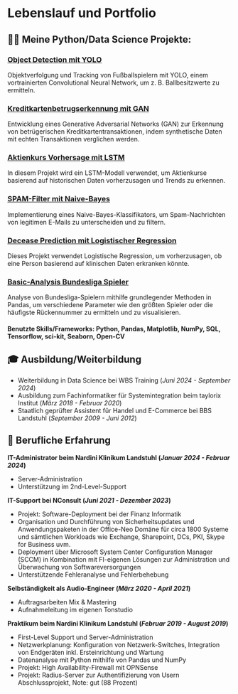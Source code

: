 # Lebenslauf und Portfolio

## 👨‍💻 Meine Python/Data Science Projekte:

### [Object Detection mit YOLO](https://github.com/EHT42/Object-Detection_Football-Analysis)
Objektverfolgung und Tracking von Fußballspielern mit YOLO, einem vortrainierten Convolutional Neural Network, um z. B. Ballbesitzwerte zu ermitteln.

### [Kreditkartenbetrugserkennung mit GAN](https://github.com/EHT42/Fraud_Detection_with_GANs/tree/master)
Entwicklung eines Generative Adversarial Networks (GAN) zur Erkennung von betrügerischen Kreditkartentransaktionen, indem synthetische Daten mit echten Transaktionen verglichen werden.

### [Aktienkurs Vorhersage mit LSTM](https://github.com/EHT42/LSTM-Aktienkurse)
In diesem Projekt wird ein LSTM-Modell verwendet, um Aktienkurse basierend auf historischen Daten vorherzusagen und Trends zu erkennen.

### [SPAM-Filter mit Naive-Bayes](https://github.com/EHT42/Naive_Bayes_Spamfilter)
Implementierung eines Naive-Bayes-Klassifikators, um Spam-Nachrichten von legitimen E-Mails zu unterscheiden und zu filtern.

### [Decease Prediction mit Logistischer Regression](https://github.com/EHT42/Log_Regression_Decease_Prediction)
Dieses Projekt verwendet Logistische Regression, um vorherzusagen, ob eine Person basierend auf klinischen Daten erkranken könnte.

### [Basic-Analysis Bundesliga Spieler](https://github.com/EHT42/Bundesliga_Spieler_Analysis_Basic)
Analyse von Bundesliga-Spielern mithilfe grundlegender Methoden in Pandas, um verschiedene Parameter wie den größten Spieler oder die häufigste Rückennummer zu ermitteln und zu visualisieren.

#### Benutzte Skills/Frameworks: Python, Pandas, Matplotlib, NumPy, SQL, Tensorflow, sci-kit, Seaborn, Open-CV

## 🎓 Ausbildung/Weiterbildung
- Weiterbildung in Data Science bei WBS Training (_Juni 2024 - September 2024_)								       		
- Ausbildung zum Fachinformatiker für Systemintegration beim taylorix Institut (_März 2018 - Februar 2020_)	 			        		
- Staatlich geprüfter Assistent für Handel und E-Commerce bei BBS Landstuhl (_September 2009 - Juni 2012_)

## 💼 Berufliche Erfahrung
**IT-Administrator beim Nardini Klinikum Landstuhl (_Januar 2024 - Februar 2024_)**
- Server-Administration
- Unterstützung im 2nd-Level-Support

**IT-Support bei NConsult (_Juni 2021 - Dezember 2023_)**
- Projekt: Software-Deployment bei der Finanz Informatik
- Organisation und Durchführung von Sicherheitsupdates und
Anwendungspaketen in der Office-Neo Domäne für circa 1800 Systeme
und sämtlichen Workloads wie Exchange, Sharepoint, DCs, PKI, Skype for
Business uvm.
- Deployment über Microsoft System Center Configuration Manager
(SCCM) in Kombination mit FI-eigenen Lösungen zur Administration und
Überwachung von Softwareversorgungen
- Unterstützende Fehleranalyse und Fehlerbehebung

**Selbständigkeit als Audio-Engineer (_März 2020 - April 2021_)**
- Auftragsarbeiten Mix & Mastering
- Aufnahmeleitung im eigenen Tonstudio

**Praktikum beim Nardini Klinikum Landstuhl (_Februar 2019 - August 2019_)**
- First-Level Support und Server-Administration
- Netzwerkplanung: Konfiguration von Netzwerk-Switches, Integration von
Endgeräten inkl. Ersteinrichtung und Wartung
- Datenanalyse mit Python mithilfe von Pandas und NumPy
- Projekt: High Availability-Firewall mit OPNSense
- Projekt: Radius-Server zur Authentifizierung von Usern
Abschlussprojekt, Note: gut (88 Prozent)
